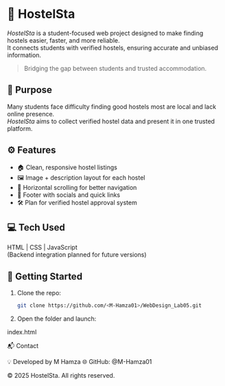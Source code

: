 # 🏡 HostelSta

*HostelSta* is a student-focused web project designed to make finding hostels easier, faster, and more reliable.  
It connects students with verified hostels, ensuring accurate and unbiased information.

> Bridging the gap between students and trusted accommodation.

## 🎯 Purpose

Many students face difficulty finding good hostels most are local and lack online presence.  
*HostelSta* aims to collect verified hostel data and present it in one trusted platform.

## ⚙ Features

- 🏠 Clean, responsive hostel listings  
- 🖼 Image + description layout for each hostel  
- 🧭 Horizontal scrolling for better navigation  
- 🔗 Footer with socials and quick links  
- 🛠 Plan for verified hostel approval system  

## 💻 Tech Used

HTML | CSS | JavaScript  
(Backend integration planned for future versions)

## 🚀 Getting Started

1. Clone the repo:
   ```bash
   git clone https://github.com/<M-Hamza01>/WebDesign_Lab05.git

2. Open the folder and launch:

index.html





📬 Contact

💡 Developed by M Hamza
🌐 GitHub: @M-Hamza01

© 2025 HostelSta. All rights reserved.
